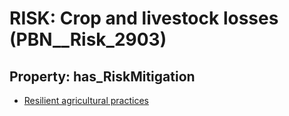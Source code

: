 # RISK: __Crop and livestock losses__ (PBN__Risk_2903)

## Property: has_RiskMitigation

* [Resilient agricultural practices](PBN__Mitigation_1071)


